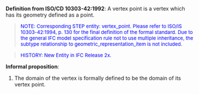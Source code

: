 **Definition from ISO/CD 10303-42:1992**: A vertex point is a vertex which has its geometry defined as a point.

> <font color="#0000FF" size="-1">NOTE: Corresponding STEP
		entity: vertex_point. Please refer to ISO/IS 10303-42:1994, p. 130 for the
		final definition of the formal standard. Due to the general IFC model
		specification rule not to use multiple inheritance, the subtype relationship to
		geometric_representation_item is not included.</font>

> <font color="#0000FF" size="-1"> HISTORY: New Entity in IFC
		Release 2x.</font>

**Informal proposition**:

1. The domain of the vertex is formally defined to be the domain of its vertex point.
